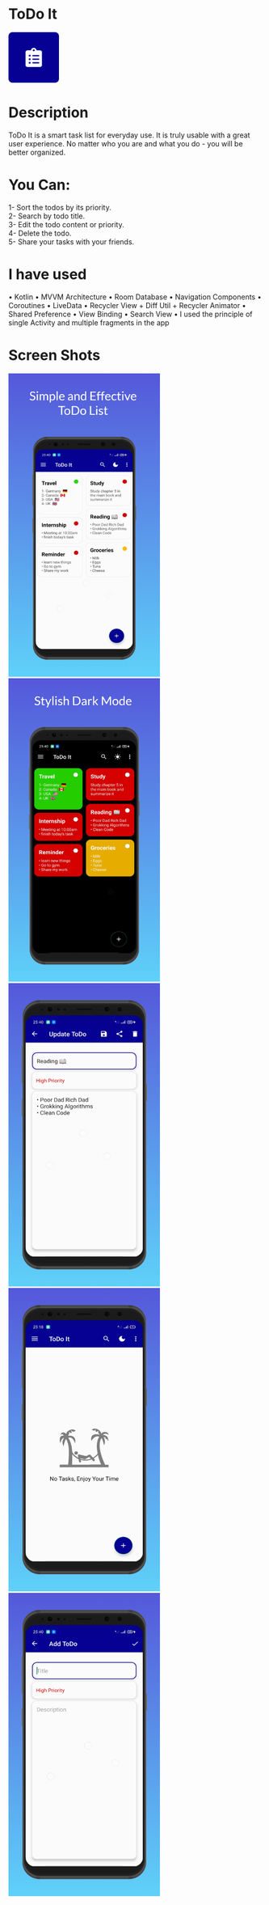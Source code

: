 # ToDo It
<img src = "screenshots/icon.png" width = "100">

# Description
ToDo It is a smart task list for everyday use.
It is truly usable with a great user experience.
No matter who you are and what you do - you will be better organized.

# You Can:
1- Sort the todos by its priority.<br />
2- Search by todo title.<br />
3- Edit the todo content or priority.<br />
4- Delete the todo.<br />
5- Share your tasks with your friends.<br />

# I have used
• Kotlin
• MVVM Architecture
• Room Database
• Navigation Components
• Coroutines
• LiveData
• Recycler View + Diff Util + Recycler Animator
• Shared Preference
• View Binding
• Search View
• I used the principle of single Activity and multiple fragments in the app

# Screen Shots
<img src = "screenshots/screen_1.png" width = "300">
<img src = "screenshots/screen_2.png" width = "300">
<img src = "screenshots/screen_3.png" width = "300">
<img src = "screenshots/screen_4.png" width = "300">
<img src = "screenshots/screen_5.png" width = "300">
